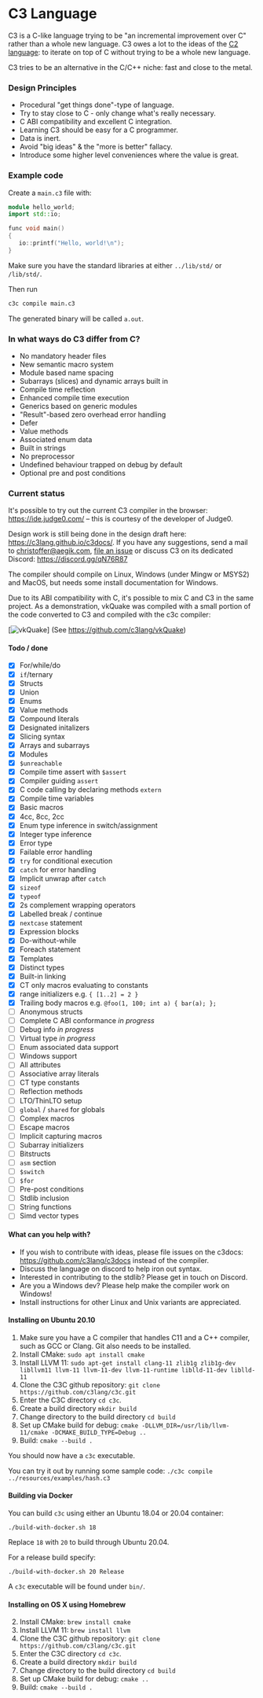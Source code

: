 # C3 Language

C3 is a C-like language trying to be "an incremental improvement over C" rather than a whole new language. 
C3 owes a lot to the ideas of the [C2 language](http://c2lang.org): to iterate on top of C without trying to be a 
whole new language.

C3 tries to be an alternative in the C/C++ niche: fast and close to the metal.

### Design Principles
- Procedural "get things done"-type of language.
- Try to stay close to C - only change what's really necessary.
- C ABI compatibility and excellent C integration.
- Learning C3 should be easy for a C programmer.
- Data is inert.
- Avoid "big ideas" & the "more is better" fallacy.
- Introduce some higher level conveniences where the value is great.

### Example code

Create a `main.c3` file with:
```c++
module hello_world;
import std::io;

func void main()
{
   io::printf("Hello, world!\n");
}
```

Make sure you have the standard libraries at either `../lib/std/` or `/lib/std/`.

Then run
```sh
c3c compile main.c3
```

The generated binary will be called `a.out`.

### In what ways do C3 differ from C?

- No mandatory header files
- New semantic macro system
- Module based name spacing
- Subarrays (slices) and dynamic arrays built in
- Compile time reflection
- Enhanced compile time execution
- Generics based on generic modules
- "Result"-based zero overhead error handling
- Defer
- Value methods
- Associated enum data
- Built in strings
- No preprocessor
- Undefined behaviour trapped on debug by default
- Optional pre and post conditions

### Current status

It's possible to try out the current C3 compiler in the browser: https://ide.judge0.com/ – this is courtesy of the
developer of Judge0. 

Design work is still being done in the design draft here: https://c3lang.github.io/c3docs/. If you have any suggestions, send a mail to [christoffer@aegik.com](mailto:christoffer@aegik.com), [file an issue](https://github.com/c3lang/c3c/issues) or discuss 
C3 on its dedicated Discord: https://discord.gg/qN76R87

The compiler should compile on Linux, Windows (under Mingw or MSYS2) and MacOS, 
but needs some install documentation for Windows. 

Due to its ABI compatibility with C, it's possible to mix C and C3 in the same project.
As a demonstration, vkQuake was compiled with a small portion of the code converted
to C3 and compiled with the c3c compiler:

[![vkQuake](https://github.com/c3lang/c3c/blob/master/resources/images/vkQuake.png?raw=true)]
(See https://github.com/c3lang/vkQuake)

#### Todo / done

- [x] For/while/do
- [x] `if`/ternary
- [x] Structs
- [x] Union
- [x] Enums
- [x] Value methods
- [x] Compound literals
- [x] Designated initalizers
- [x] Slicing syntax
- [x] Arrays and subarrays
- [x] Modules
- [x] `$unreachable`
- [x] Compile time assert with `$assert`
- [x] Compiler guiding `assert` 
- [x] C code calling by declaring methods `extern`
- [x] Compile time variables
- [x] Basic macros
- [x] 4cc, 8cc, 2cc
- [x] Enum type inference in switch/assignment
- [x] Integer type inference
- [x] Error type
- [x] Failable error handling
- [x] `try` for conditional execution
- [x] `catch` for error handling
- [x] Implicit unwrap after `catch`
- [x] `sizeof`
- [x] `typeof`
- [x] 2s complement wrapping operators
- [x] Labelled break / continue
- [x] `nextcase` statement
- [x] Expression blocks
- [x] Do-without-while
- [x] Foreach statement
- [x] Templates
- [x] Distinct types
- [x] Built-in linking
- [x] CT only macros evaluating to constants
- [x] range initializers e.g. `{ [1..2] = 2 }`
- [x] Trailing body macros e.g. `@foo(1, 100; int a) { bar(a); };`
- [ ] Anonymous structs
- [ ] Complete C ABI conformance *in progress*
- [ ] Debug info *in progress*
- [ ] Virtual type *in progress*
- [ ] Enum associated data support  
- [ ] Windows support
- [ ] All attributes
- [ ] Associative array literals
- [ ] CT type constants
- [ ] Reflection methods
- [ ] LTO/ThinLTO setup
- [ ] `global` / `shared` for globals 
- [ ] Complex macros
- [ ] Escape macros
- [ ] Implicit capturing macros
- [ ] Subarray initializers
- [ ] Bitstructs
- [ ] `asm` section
- [ ] `$switch`
- [ ] `$for`
- [ ] Pre-post conditions
- [ ] Stdlib inclusion
- [ ] String functions
- [ ] Simd vector types

#### What can you help with?

- If you wish to contribute with ideas, please file issues on the c3docs: https://github.com/c3lang/c3docs instead of the compiler.
- Discuss the language on discord to help iron out syntax.
- Interested in contributing to the stdlib? Please get in touch on Discord.
- Are you a Windows dev? Please help make the compiler work on Windows!
- Install instructions for other Linux and Unix variants are appreciated.

#### Installing on Ubuntu 20.10

1. Make sure you have a C compiler that handles C11 and a C++ compiler, such as GCC or Clang. Git also needs to be installed.
2. Install CMake: `sudo apt install cmake`
3. Install LLVM 11: `sudo apt-get install clang-11 zlib1g zlib1g-dev libllvm11 llvm-11 llvm-11-dev llvm-11-runtime liblld-11-dev liblld-11`
4. Clone the C3C github repository: `git clone https://github.com/c3lang/c3c.git`
5. Enter the C3C directory `cd c3c`.
6. Create a build directory `mkdir build`
7. Change directory to the build directory `cd build`
8. Set up CMake build for debug: `cmake -DLLVM_DIR=/usr/lib/llvm-11/cmake -DCMAKE_BUILD_TYPE=Debug ..`
9. Build: `cmake --build .`

You should now have a `c3c` executable.

You can try it out by running some sample code: `./c3c compile ../resources/examples/hash.c3`

#### Building via Docker

You can build `c3c` using either an Ubuntu 18.04 or 20.04 container:

```
./build-with-docker.sh 18
```

Replace `18` with `20` to build through Ubuntu 20.04.

For a release build specify:
```
./build-with-docker.sh 20 Release
```

A `c3c` executable will be found under `bin/`.

#### Installing on OS X using Homebrew

2. Install CMake: `brew install cmake`
3. Install LLVM 11: `brew install llvm`
4. Clone the C3C github repository: `git clone https://github.com/c3lang/c3c.git`
5. Enter the C3C directory `cd c3c`.
6. Create a build directory `mkdir build`
7. Change directory to the build directory `cd build`
8. Set up CMake build for debug: `cmake ..`
9. Build: `cmake --build .`
